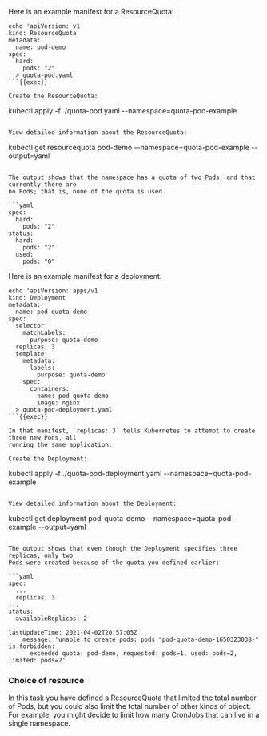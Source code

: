 Here is an example manifest for a ResourceQuota:

```
echo 'apiVersion: v1
kind: ResourceQuota
metadata:
  name: pod-demo
spec:
  hard:
    pods: "2"
' > quota-pod.yaml
```{{exec}}

Create the ResourceQuota:

```
kubectl apply -f ./quota-pod.yaml --namespace=quota-pod-example
```{{exec}}

View detailed information about the ResourceQuota:

```
kubectl get resourcequota pod-demo --namespace=quota-pod-example --output=yaml
```{{exec}}

The output shows that the namespace has a quota of two Pods, and that currently there are
no Pods; that is, none of the quota is used.

```yaml
spec:
  hard:
    pods: "2"
status:
  hard:
    pods: "2"
  used:
    pods: "0"
```

Here is an example manifest for a deployment:

```
echo 'apiVersion: apps/v1
kind: Deployment
metadata:
  name: pod-quota-demo
spec:
  selector:
    matchLabels:
      purpose: quota-demo
  replicas: 3
  template:
    metadata:
      labels:
        purpose: quota-demo
    spec:
      containers:
      - name: pod-quota-demo
        image: nginx
' > quota-pod-deployment.yaml
```{{exec}}

In that manifest, `replicas: 3` tells Kubernetes to attempt to create three new Pods, all
running the same application.

Create the Deployment:

```
kubectl apply -f ./quota-pod-deployment.yaml --namespace=quota-pod-example
```{{exec}}

View detailed information about the Deployment:

```
kubectl get deployment pod-quota-demo --namespace=quota-pod-example --output=yaml
```{{exec}}

The output shows that even though the Deployment specifies three replicas, only two
Pods were created because of the quota you defined earlier:

```yaml
spec:
  ...
  replicas: 3
...
status:
  availableReplicas: 2
...
lastUpdateTime: 2021-04-02T20:57:05Z
    message: 'unable to create pods: pods "pod-quota-demo-1650323038-" is forbidden:
      exceeded quota: pod-demo, requested: pods=1, used: pods=2, limited: pods=2'
```

### Choice of resource

In this task you have defined a ResourceQuota that limited the total number of Pods, but
you could also limit the total number of other kinds of object. For example, you
might decide to limit how many CronJobs
that can live in a single namespace.

